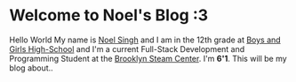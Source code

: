 # Welcome to Noel's Blog :3

Hello World My name is [Noel Singh](https://noel8008.github.io) and I am in the 12th grade at [Boys and Girls High-School](https://www.youtube.com/watch?v=ZmqgIHbeXnA) and I'm a current Full-Stack Development and Programming Student at the [Brooklyn Steam Center](https://brooklynsteamcenter.org). I'm **6'1**. This will be my blog about..

